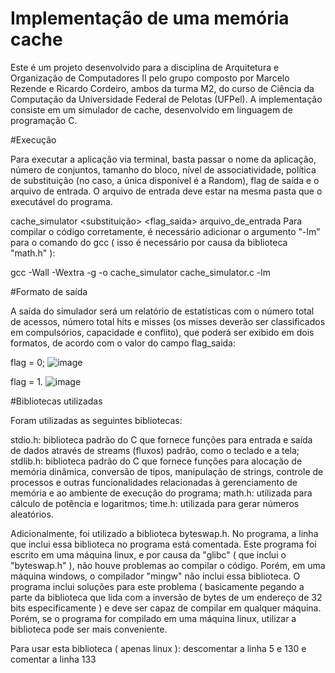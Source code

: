 # Implementação de uma memória cache
Este é um projeto desenvolvido para a disciplina de Arquitetura e Organização de Computadores II pelo grupo composto por Marcelo Rezende e Ricardo Cordeiro, ambos da turma M2, do curso de Ciência da Computação da Universidade Federal de Pelotas (UFPel). A implementação consiste em um simulador de cache, desenvolvido em linguagem de programação C.

#Execução

Para executar a aplicação via terminal, basta passar o nome da aplicação, número de conjuntos, tamanho do bloco, nível de associatividade, política de substituição (no caso, a única disponível é a Random), flag de saída e o arquivo de entrada. O arquivo de entrada deve estar na mesma pasta que o executável do programa.

cache_simulator <nsets> <bsize> <assoc> <substituição> <flag_saida> arquivo_de_entrada
Para compilar o código corretamente, é necessário adicionar o argumento "-lm" para o comando do gcc ( isso é necessário por causa da biblioteca "math.h" ):

gcc -Wall -Wextra -g -o cache_simulator cache_simulator.c -lm

#Formato de saída

A saída do simulador será um relatório de estatísticas com o número total de acessos, número total hits e misses (os misses deverão ser classificados em compulsórios, capacidade e conflito), que poderá ser exibido em dois formatos, de acordo com o valor do campo flag_saida:

flag = 0;
![image](https://user-images.githubusercontent.com/90624765/232940389-775c78a9-fd4a-4390-9d62-861d82d9ef0a.png)

flag = 1.
![image](https://user-images.githubusercontent.com/90624765/232940444-3419e9a3-9651-49d3-ae61-77a326e566bc.png)

#Bibliotecas utilizadas

Foram utilizadas as seguintes bibliotecas:

stdio.h: biblioteca padrão do C que fornece funções para entrada e saída de dados através de streams (fluxos) padrão, como o teclado e a tela;
stdlib.h: biblioteca padrão do C que fornece funções para alocação de memória dinâmica, conversão de tipos, manipulação de strings, controle de processos e outras funcionalidades relacionadas à gerenciamento de memória e ao ambiente de execução do programa;
math.h: utilizada para cálculo de potência e logaritmos;
time.h: utilizada para gerar números aleatórios.

Adicionalmente, foi utilizado a biblioteca byteswap.h. No programa, a linha que inclui essa biblioteca no programa está comentada. Este programa foi escrito em uma máquina linux, e por causa da "glibc" ( que inclui o "byteswap.h" ), não houve problemas ao compilar o código. Porém, em uma máquina windows, o compilador "mingw" não inclui essa biblioteca. O programa inclui soluções para este problema ( basicamente pegando a parte da biblioteca que lida com a inversão de bytes de um endereço de 32 bits especificamente ) e deve ser capaz de compilar em qualquer máquina. Porém, se o programa for compilado em uma máquina linux, utilizar a biblioteca pode ser mais conveniente.

Para usar esta biblioteca ( apenas linux ): descomentar a linha 5 e 130 e comentar a linha 133
